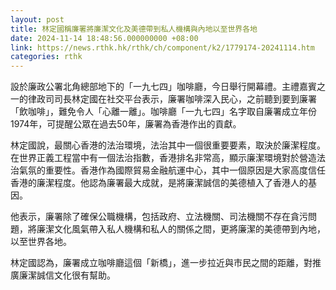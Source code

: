 ```yaml
---
layout: post
title: 林定國稱廉署將廉潔文化及美德帶到私人機構與內地以至世界各地
date: 2024-11-14 18:48:56.000000000 +08:00
link: https://news.rthk.hk/rthk/ch/component/k2/1779174-20241114.htm
categories: rthk
---
```


設於廉政公署北角總部地下的「一九七四」咖啡廳，今日舉行開幕禮。主禮嘉賓之一的律政司司長林定國在社交平台表示，廉署咖啡深入民心，之前聽到要到廉署「飲咖啡」，難免令人「心離一離」。咖啡廳「一九七四」名字取自廉署成立年份1974年，可提醒公眾在過去50年，廉署為香港作出的貢獻。

林定國說，最關心香港的法治環境，法治其中一個很重要要素，取決於廉潔程度。在世界正義工程當中有一個法治指數，香港排名非常高，顯示廉潔環境對於營造法治氣氛的重要性。香港作為國際貿易金融航運中心，其中一個原因是大家高度信任香港的廉潔程度。他認為廉署最大成就，是將廉潔誠信的美德植入了香港人的基因。

他表示，廉署除了確保公職機構，包括政府、立法機關、司法機關不存在貪污問題，將廉潔文化風氣帶入私人機構和私人的關係之間，更將廉潔的美德帶到內地，以至世界各地。

林定國認為，廉署成立咖啡廳這個「新橋」，進一步拉近與市民之間的距離，對推廣廉潔誠信文化很有幫助。
